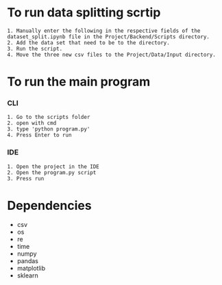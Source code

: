 # To run data splitting scrtip
```
1. Manually enter the following in the respective fields of the dataset_split.ipynb file in the Project/Backend/Scripts directory.
2. Add the data set that need to be to the directory.
3. Run the script.
4. Move the three new csv files to the Project/Data/Input directory.
```

# To run the main program
### CLI
```
1. Go to the scripts folder
2. open with cmd
3. type 'python program.py'
4. Press Enter to run
```
### IDE
```
1. Open the project in the IDE
2. Open the program.py script
3. Press run
```

# Dependencies
- csv
- os
- re
- time
- numpy
- pandas
- matplotlib
- sklearn

